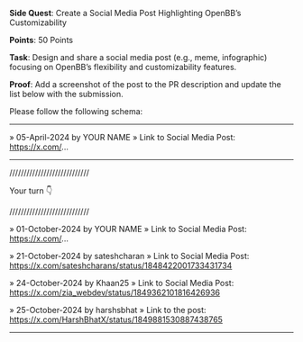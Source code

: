 **Side Quest**: Create a Social Media Post Highlighting OpenBB’s Customizability

**Points**: 50 Points

**Task**: Design and share a social media post (e.g., meme, infographic) focusing on OpenBB’s flexibility and customizability features.

**Proof**: Add a screenshot of the post to the PR description and update the list below with the submission.

Please follow the following schema:

---

» 05-April-2024 by YOUR NAME
» Link to Social Media Post: https://x.com/...

---

////////////////////////////

Your turn 👇

////////////////////////////

» 01-October-2024 by YOUR NAME
» Link to Social Media Post: https://x.com/...

» 21-October-2024 by sateshcharan
» Link to Social Media Post: https://x.com/sateshcharans/status/1848422001733431734

» 24-October-2024 by Khaan25
» Link to Social Media Post: https://x.com/zia_webdev/status/1849362101816426936

» 25-October-2024 by harshsbhat
» Link to the post: https://x.com/HarshBhatX/status/1849881530887438765

---
